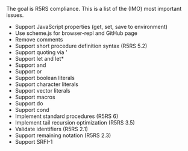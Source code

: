The goal is R5RS compliance. This is a list of the (IMO) most
important issues.

* Support JavaScript properties (get, set, save to environment)
* Use scheme.js for browser-repl and GitHub page
* Remove comments
* Support short procedure definition syntax (R5RS 5.2)
* Support quoting via '
* Support let and let*
* Support and
* Support or
* Support boolean literals
* Support character literals
* Support vector literals
* Support macros
* Support do
* Support cond
* Implement standard procedures (R5RS 6)
* Implement tail recursion optimization (R5RS 3.5)
* Validate identifiers (R5RS 2.1)
* Support remaining notation (R5RS 2.3)
* Support SRFI-1
